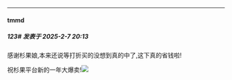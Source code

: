 ﻿
*****

####  tmmd  
##### 123#       发表于 2025-2-7 20:13

感谢杉果娘,本来还说等打折买的没想到真的中了,这下真的省钱啦!

祝杉果平台新的一年大爆卖!<img src="https://static.saraba1st.com/image/smiley/face/130.gif" referrerpolicy="no-referrer">

